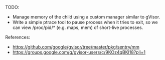 TODO:
- Manage memory of the child using a custom manager similar to gVisor.
- Write a simple ptrace tool to pause process when it tries to exit, so we can view /proc/pid/* (e.g. maps, mem) of short-live processes.

References:
- https://github.com/google/gvisor/tree/master/pkg/sentry/mm
- https://groups.google.com/g/gvisor-users/c/9KOz4qBKl18?pli=1
